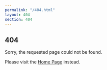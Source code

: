 ```yaml
---
permalink: "/404.html"
layout: 404
section: 404
---
```


## 404

Sorry, the requested page could not be found.

Please visit the [Home Page](/) instead.
